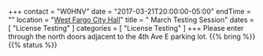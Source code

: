 +++
contact = "W0HNV"
date = "2017-03-21T20:00:00-05:00"
endTime = ""
location = "[West Fargo City Hall](/places/west-fargo-city-hall/)"
title = " March Testing Session"
dates = [ "License Testing" ]
categories = [ "License Testing" ]
+++
Please enter through the north
doors adjacent to the 4th Ave E parking lot.
{{% bring %}}
{{% status %}}

